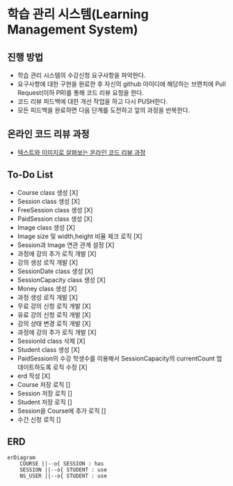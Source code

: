 # 학습 관리 시스템(Learning Management System)

## 진행 방법

* 학습 관리 시스템의 수강신청 요구사항을 파악한다.
* 요구사항에 대한 구현을 완료한 후 자신의 github 아이디에 해당하는 브랜치에 Pull Request(이하 PR)를 통해 코드 리뷰 요청을 한다.
* 코드 리뷰 피드백에 대한 개선 작업을 하고 다시 PUSH한다.
* 모든 피드백을 완료하면 다음 단계를 도전하고 앞의 과정을 반복한다.

## 온라인 코드 리뷰 과정

* [텍스트와 이미지로 살펴보는 온라인 코드 리뷰 과정](https://github.com/next-step/nextstep-docs/tree/master/codereview)

## To-Do List

* Course class 생성 [X]
* Session class 생성 [X]
* FreeSession class 생성 [X]
* PaidSession class 생성 [X]
* Image class 생성 [X]
* Image size 및 width,height 비율 체크 로직 [X]
* Session과 Image 연관 관계 설정 [X]
* 과정에 강의 추가 로직 개발 [X]
* 강의 생성 로직 개발 [X]
* SessionDate class 생성 [X]
* SessionCapacity class 생성 [X]
* Money class 생성 [X]
* 과정 생성 로직 개발 [X]
* 무료 강의 신청 로직 개발 [X]
* 유료 강의 신청 로직 개발 [X]
* 강의 상태 변경 로직 개발 [X]
* 과정에 강의 추가 로직 개발 [X]
* SessionId class 삭제 [X]
* Student class 생성 [X]
* PaidSession의 수강 학생수를 이용해서 SessionCapacity의 currentCount 업데이트하도록 로직 수정 [X]
* erd 작성 [X]
* Course 저장 로직 []
* Session 저장 로직 []
* Student 저장 로직 []
* Session을 Course에 추가 로직 []
* 수간 신청 로직 []

## ERD
```mermaid
erDiagram
    COURSE ||--o{ SESSION : has
    SESSION ||--o{ STUDENT : use
    NS_USER ||--o{ STUDENT : use
```